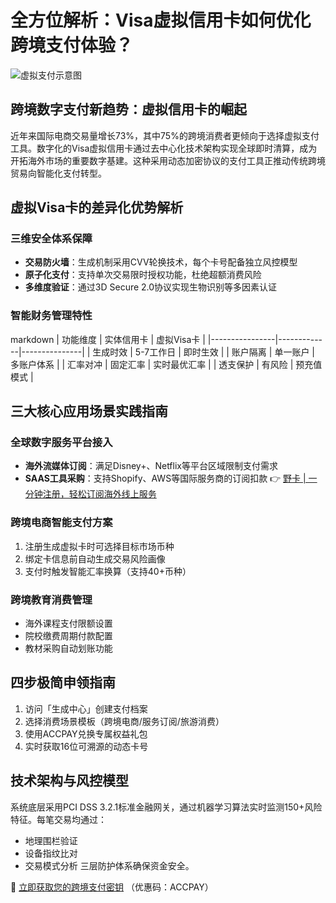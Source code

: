 # 全方位解析：Visa虚拟信用卡如何优化跨境支付体验？

![虚拟支付示意图](https://bbtdd.com/wp-content/uploads/img/83633380974.webp)

## 跨境数字支付新趋势：虚拟信用卡的崛起
近年来国际电商交易量增长73%，其中75%的跨境消费者更倾向于选择虚拟支付工具。数字化的Visa虚拟信用卡通过去中心化技术架构实现全球即时清算，成为开拓海外市场的重要数字基建。这种采用动态加密协议的支付工具正推动传统跨境贸易向智能化支付转型。

## 虚拟Visa卡的差异化优势解析
### 三维安全体系保障
- **交易防火墙**：生成机制采用CVV轮换技术，每个卡号配备独立风控模型
- **原子化支付**：支持单次交易限时授权功能，杜绝超额消费风险
- **多维度验证**：通过3D Secure 2.0协议实现生物识别等多因素认证

### 智能财务管理特性
markdown
| 功能维度       | 实体信用卡   | 虚拟Visa卡    |
|----------------|-------------|---------------|
| 生成时效       | 5-7工作日   | 即时生效       |
| 账户隔离       | 单一账户    | 多账户体系     |
| 汇率对冲       | 固定汇率    | 实时最优汇率   |
| 透支保护       | 有风险      | 预充值模式     |


## 三大核心应用场景实践指南
### 全球数字服务平台接入
- **海外流媒体订阅**：满足Disney+、Netflix等平台区域限制支付需求
- **SAAS工具采购**：支持Shopify、AWS等国际服务商的订阅扣款
👉 [野卡 | 一分钟注册，轻松订阅海外线上服务](https://bbtdd.com/yeka)

### 跨境电商智能支付方案
1. 注册生成虚拟卡时可选择目标市场币种
2. 绑定卡信息前自动生成交易风险画像
3. 支付时触发智能汇率换算（支持40+币种）

### 跨境教育消费管理
- 海外课程支付限额设置
- 院校缴费周期付款配置
- 教材采购自动划账功能

## 四步极简申领指南
1. 访问「生成中心」创建支付档案
2. 选择消费场景模板（跨境电商/服务订阅/旅游消费）
3. 使用ACCPAY兑换专属权益礼包
4. 实时获取16位可溯源的动态卡号

## 技术架构与风控模型
系统底层采用PCI DSS 3.2.1标准金融网关，通过机器学习算法实时监测150+风险特征。每笔交易均通过：
- 地理围栏验证
- 设备指纹比对
- 交易模式分析
三层防护体系确保资金安全。

🔗 [立即获取您的跨境支付密钥](https://bbtdd.com/yeka) （优惠码：ACCPAY）